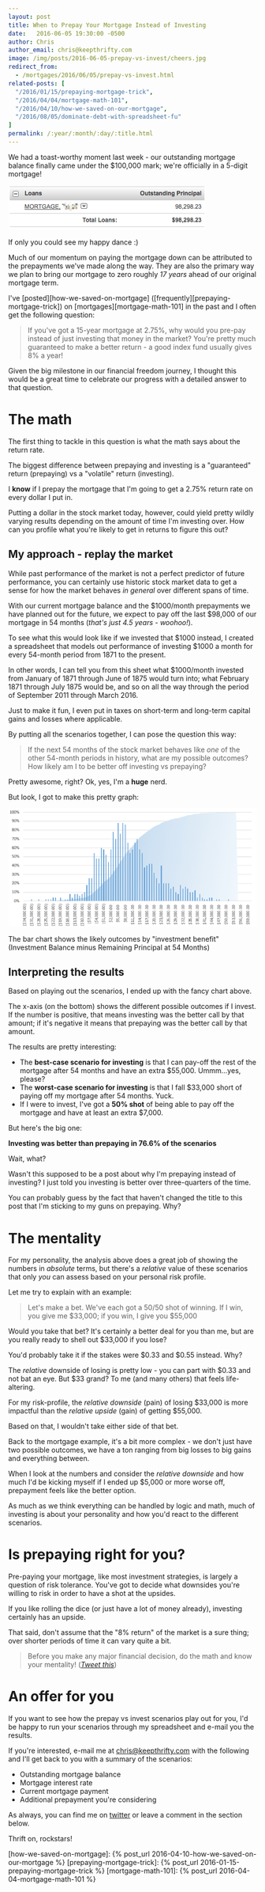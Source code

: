 ```yaml
---
layout: post
title: When to Prepay Your Mortgage Instead of Investing
date:   2016-06-05 19:30:00 -0500
author: Chris
author_email: chris@keepthrifty.com
image: /img/posts/2016-06-05-prepay-vs-invest/cheers.jpg
redirect_from:
  - /mortgages/2016/06/05/prepay-vs-invest.html
related-posts: [
  "/2016/01/15/prepaying-mortgage-trick",
  "/2016/04/04/mortgage-math-101",
  "/2016/04/10/how-we-saved-on-our-mortgage",
  "/2016/08/05/dominate-debt-with-spreadsheet-fu"
]
permalink: /:year/:month/:day/:title.html
---
```


We had a toast-worthy moment last week - our outstanding mortgage balance finally came under the $100,000 mark; we're officially in a 5-digit mortgage!

![Outstanding mortgage balance: $98,298.23][mortgage-balance]

<div class="image-caption">If only you could see my happy dance :)</div>

Much of our momentum on paying the mortgage down can be attributed to the prepayments we've made along the way. They are also the primary way we plan to bring our mortgage to zero roughly _17 years_ ahead of our original mortgage term.

I've [posted][how-we-saved-on-mortgage] ([frequently][prepaying-mortgage-trick]) on [mortgages][mortgage-math-101] in the past and I often get the following question:

> If you've got a 15-year mortgage at 2.75%, why would you pre-pay instead of just investing that money in the market? You're pretty much guaranteed to make a better return - a good index fund usually gives 8% a year!

Given the big milestone in our financial freedom journey, I thought this would be a great time to celebrate our progress with a detailed answer to that question.

# The math #

The first thing to tackle in this question is what the math says about the return rate.

The biggest difference between prepaying and investing is a "guaranteed" return (prepaying) vs a "volatile" return (investing).

I __know__ if I prepay the mortgage that I'm going to get a 2.75% return rate on every dollar I put in.

Putting a dollar in the stock market today, however, could yield pretty wildly varying results depending on the amount of time I'm investing over. How can you profile what you're likely to get in returns to figure this out?

## My approach - replay the market ##

While past performance of the market is not a perfect predictor of future performance, you can certainly use historic stock market data to get a sense for how the market behaves _in general_ over different spans of time.

With our current mortgage balance and the $1000/month prepayments we have planned out for the future, we expect to pay off the last $98,000 of our mortgage in 54 months (_that's just 4.5 years - woohoo!_).

To see what this would look like if we invested that $1000 instead, I created a spreadsheet that models out performance of investing $1000 a month for every 54-month period from 1871 to the present.

In other words, I can tell you from this sheet what $1000/month invested from January of 1871 through June of 1875 would turn into; what February 1871 through July 1875 would be, and so on all the way through the period of September 2011 through March 2016.

Just to make it fun, I even put in taxes on short-term and long-term capital gains and losses where applicable.

By putting all the scenarios together, I can pose the question this way:

> If the next 54 months of the stock market behaves like _one_ of the other 54-month periods in history, what are my possible outcomes? How likely am I to be better off investing vs prepaying?

Pretty awesome, right? Ok, yes, I'm a __huge__ nerd.

But look, I got to make this pretty graph:

![Prepayment vs investment chart; bell-curve for investment "benefit"; cumulative distribution function showing roughly 50% at $7,000][prepay-vs-invest-chart]

<div class="image-caption">The bar chart shows the likely outcomes by "investment benefit" (Investment Balance minus Remaining Principal at 54 Months)</div>

## Interpreting the results ##

Based on playing out the scenarios, I ended up with the fancy chart above.

The x-axis (on the bottom) shows the different possible outcomes if I invest. If the number is positive, that means investing was the better call by that amount; if it's negative it means that prepaying was the better call by that amount.

The results are pretty interesting:

- The __best-case scenario for investing__ is that I can pay-off the rest of the mortgage after 54 months and have an extra $55,000. Ummm...yes, please?
- The __worst-case scenario for investing__ is that I fall $33,000 short of paying off my mortgage after 54 months. Yuck.
- If I were to invest, I've got a __50% shot__ of being able to pay off the mortgage and have at least an extra $7,000.

But here's the big one:

__Investing was better than prepaying in 76.6% of the scenarios__

Wait, what?

Wasn't this supposed to be a post about why I'm prepaying instead of investing? I just told you investing is better over three-quarters of the time.

You can probably guess by the fact that haven't changed the title to this post that I'm sticking to my guns on prepaying. Why?

# The mentality #

For my personality, the analysis above does a great job of showing the numbers in _absolute_ terms, but there's a _relative_ value of these scenarios that only _you_ can assess based on your personal risk profile.

Let me try to explain with an example:

> Let's make a bet. We've each got a 50/50 shot of winning. If I win, you give me $33,000; if you win, I give you $55,000

Would you take that bet? It's certainly a better deal for you than me, but are you really ready to shell out $33,000 if you lose?

You'd probably take it if the stakes were $0.33 and $0.55 instead. Why?

The _relative_ downside of losing is pretty low - you can part with $0.33 and not bat an eye. But $33 grand? To me (and many others) that feels life-altering.

For my risk-profile, the _relative downside_ (pain) of losing $33,000 is more impactful than the _relative upside_ (gain) of getting $55,000.

Based on that, I wouldn't take either side of that bet.

Back to the mortgage example, it's a bit more complex - we don't just have two possible outcomes, we have a ton ranging from big losses to big gains and everything between.

When I look at the numbers and consider the _relative downside_ and how much I'd be kicking myself if I ended up $5,000 or more worse off, prepayment feels like the better option.

As much as we think everything can be handled by logic and math, much of investing is about your personality and how you'd react to the different scenarios.

# Is prepaying right for you? #

Pre-paying your mortgage, like most investment strategies, is largely a question of risk tolerance. You've got to decide what downsides you're willing to risk in order to have a shot at the upsides.

If you like rolling the dice (or just have a lot of money already), investing certainly has an upside.

That said, don't assume that the "8% return" of the market is a sure thing; over shorter periods of time it can vary quite a bit.

> Before you make any major financial decision, do the math and know your mentality! ([_Tweet this_][tweet-quote])

# An offer for you

If you want to see how the prepay vs invest scenarios play out for you, I'd be happy to run your scenarios through my spreadsheet and e-mail you the results.

If you're interested, e-mail me at chris@keepthrifty.com with the following and I'll get back to you with a summary of the scenarios:

- Outstanding mortgage balance
- Mortgage interest rate
- Current mortgage payment
- Additional prepayment you're considering

As always, you can find me on [twitter][twitter-link] or leave a comment in the section below.

Thrift on, rockstars!

[how-we-saved-on-mortgage]: {% post_url 2016-04-10-how-we-saved-on-our-mortgage %}
[prepaying-mortgage-trick]: {% post_url 2016-01-15-prepaying-mortgage-trick %}
[mortgage-math-101]:        {% post_url 2016-04-04-mortgage-math-101 %}

[twitter-link]: http://www.twitter.com/keepthrifty
[tweet-quote]: https://twitter.com/intent/tweet?text=%22Before%20you%20make%20any%20major%20financial%20decision%2C%20do%20the%20math%20and%20know%20your%20mentality%22%20https%3A%2F%2Fwww.keepthrifty.com%2Fmortgages%2F2016%2F06%2F05%2Fprepay-vs-invest.html%20via%20%40keepthrifty&source=clicktotweet&related=clicktotweet

[mortgage-balance]: /img/posts/2016-06-05-prepay-vs-invest/june-2016-mortgage.png
[prepay-vs-invest-chart]: /img/posts/2016-06-05-prepay-vs-invest/prepay-vs-invest-chart.png
